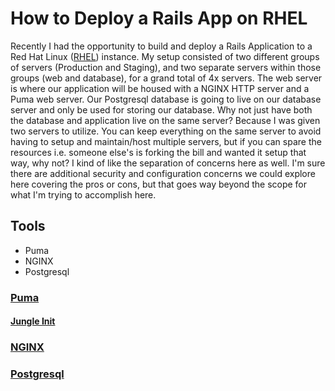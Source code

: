 # How to Deploy a Rails App on RHEL 

Recently I had the opportunity to build and deploy a Rails Application to a Red Hat Linux ([RHEL](https://www.redhat.com/en/technologies/linux-platforms/enterprise-linux)) instance. 
My setup consisted of two different groups of servers (Production and Staging), and two separate servers within those groups (web and database), for a grand total of 4x servers. 
The web server is where our application will be housed with a NGINX HTTP server and a Puma web server. Our Postgresql database is going to live on our database server and only be used 
for storing our database. Why not just have both the database and application live on the same server? Because I was given two servers to utilize. You can keep everything on the same server to avoid
having to setup and maintain/host multiple servers, but if you can spare the resources i.e. someone else's is forking the bill and wanted it setup that way, why not? I kind of like the separation of
concerns here as well. I'm sure there are additional security and configuration concerns we could explore here covering the pros or cons, but that goes way beyond the scope for what I'm trying to accomplish here.  




## Tools
- Puma
- NGINX
- Postgresql

### [Puma](https://github.com/puma/puma)




#### [Jungle Init](https://github.com/puma/puma/tree/master/tools/jungle/init.d)


### [NGINX](https://www.nginx.com/resources/wiki/start/)

### [Postgresql](https://www.postgresql.org/download/)
